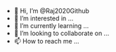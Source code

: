 - 👋 Hi, I’m @Raj2020Github
- 👀 I’m interested in ...
- 🌱 I’m currently learning ...
- 💞️ I’m looking to collaborate on ...
- 📫 How to reach me ...

<!---
Raj2020Github/Raj2020Github is a ✨ special ✨ repository because its `README.md` (this file) appears on your GitHub profile.
You can click the Preview link to take a look at your changes.
--->

